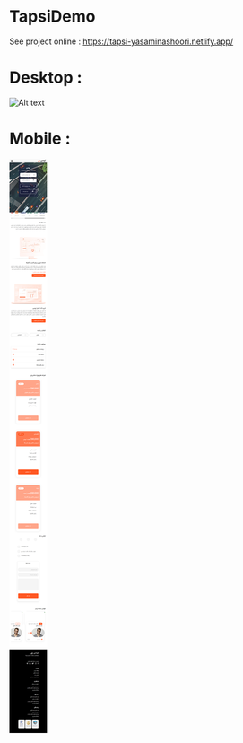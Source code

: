 # TapsiDemo
See project online :  https://tapsi-yasaminashoori.netlify.app/
# Desktop : 
<img
  src="/assets/images/screencapture-127-0-0-1-5500-index-html-2023-03-26-16_57_10.png"
  alt="Alt text"
  title="Optional title"
  style="display: inline-block; margin: 0 auto; max-width: 100px">
<br>
# Mobile : 
<img
  src="/assets/images/screencapture-tapsi-yasaminashoori-netlify-app-2023-03-26-16_57_38.png"
  alt="Alt text"
  title="Optional title"
  style="display: inline-block; margin: 0 auto; max-width: 100px">
